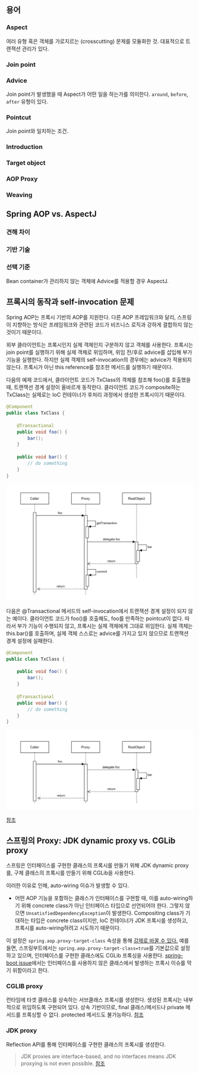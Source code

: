 ## 용어
### Aspect
여러 유형 혹은 객체를 가로지르는 (crosscutting) 문제를 모듈화한 것. 대표적으로 트랜잭션 관리가 있다. 

### Join point


### Advice
Join point가 발생했을 때 Aspect가 어떤 일을 하는가를 의미한다. `around`, `before`, `after` 유형이 있다.

### Pointcut
Join point와 일치하는 조건. 

### Introduction
### Target object
### AOP Proxy
### Weaving

## Spring AOP vs. AspectJ
### 견해 차이
### 기반 기술

### 선택 기준
Bean container가 관리하지 않는 객체에 Advice를 적용할 경우 AspectJ.


## 프록시의 동작과 self-invocation 문제
Spring AOP는 프록시 기반의 AOP를 지원한다. 다른 AOP 프레임워크와 달리, 스프링이 지향하는 방식은 프레임워크와 관련된 코드가 비즈니스 로직과 강하게 결합하지 않는 것이기 때문이다.

외부 클라이언트는 프록시인지 실제 객체인지 구분하지 않고 객체를 사용한다. 프록시는 join point를 실행하기 위해 실제 객체로 위임하며, 위임 전/후로 advice를 삽입해 부가 기능을 실행한다.
하지만 실제 객체의 self-invocation의 경우에는 advice가 적용되지 않는다. 프록시가 아닌 this reference를 참조한 메서드를 실행하기 때문이다.


다음의 예제 코드에서, 클라이언트 코드가 TxClass의 객체를 참조해 foo()를 호출했을 때, 트랜잭션 경계 설정이 올바르게 동작한다.
클라이언트 코드가 composite하는 TxClass는 실제로는 IoC 컨테이너가 후처리 과정에서 생성한 프록시이기 때문이다.
```java
@Component
public class TxClass {

    @Transactional
    public void foo() {
        bar();
    }

    public void bar() {
        // do something
    }
}
```
![img.png](img.png)

다음은 @Transactional 메서드의 self-invocation에서 트랜잭션 경계 설정이 되지 않는 예이다. 클라이언트 코드가 foo()를 호출해도, foo를 만족하는 pointcut이 없다.
따라서 부가 기능이 수행되지 않고, 프록시는 실제 객체에게 그대로 위임한다. 실제 객체는 this.bar()를 호출하며, 실제 객체 스스로는 advice를 가지고 있지 않으므로 트랜잭션 경계 설정에 실패한다.
```java
@Component
public class TxClass {

    public void foo() {
        bar();
    }

    @Transactional
    public void bar() {
        // do something
    }
}
```
![img_1.png](img_1.png)

[참조](https://docs.spring.io/spring-framework/docs/5.1.13.RELEASE/spring-framework-reference/core.html#aop-proxying)


## 스프링의 Proxy: JDK dynamic proxy vs. CGLib proxy
스프링은 인터페이스를 구현한 클래스의 프록시를 만들기 위해 JDK dynamic proxy를, 구체 클래스의 프록시를 만들기 위해 CGLib을 사용한다.

이러한 이유로 인해, auto-wiring 이슈가 발생할 수 있다.
- 어떤 AOP 기능을 포함하는 클래스가 인터페이스를 구현할 때, 이를 auto-wiring하기 위해 concrete class가 아닌 인터페이스 타입으로 선언되어야 한다. 그렇지 않으면 `UnsatisfiedDependencyException`이 발생한다.
Compositing class가 기대하는 타입은 concrete class이지만, IoC 컨테이너가 JDK 프록시를 생성하고, 프록시를 auto-wiring하려고 시도하기 때문이다.

이 설정은 `spring.aop.proxy-target-class` 속성을 통해 [강제로 바꿀 수 있다.](https://docs.spring.io/spring-framework/docs/5.1.13.RELEASE/spring-framework-reference/core.html#aop-proxying)
예를 들면, 스프링부트에서는 `spring.aop.proxy-target-class=true`를 기본값으로 설정하고 있으며, 인터페이스를 구현한 클래스에도 CGLib 프록싱을 사용한다.
[spring-boot issue](https://github.com/spring-projects/spring-boot/issues/5423#annotations:4BI2Dry9Ee2hhYeKy-EiTQ)에서는 인터페이스를 사용하지 않은 클래스에서 발생하는 프록시 이슈를 막기 위함이라고 한다.

### CGLIB proxy
런타임에 타겟 클래스를 상속하는 서브클래스 프록시를 생성한다. 생성된 프록시는 내부적으로 위임하도록 구현되어 있다. 
상속 기반이므로, final 클래스/메서드나 private 메서드를 프록싱할 수 없다. protected 메서드도 불가능하다. [참조](https://docs.spring.io/spring-framework/docs/5.1.13.RELEASE/spring-framework-reference/core.html#aop-api-proxying-class)

### JDK proxy
Reflection API를 통해 인터페이스를 구현한 클래스의 프록시를 생성한다. 
> JDK proxies are interface-based, and no interfaces means JDK proxying is not even possible.
[참조](https://docs.spring.io/spring-framework/docs/5.1.13.RELEASE/spring-framework-reference/core.html#aop-pfb-proxy-types)




